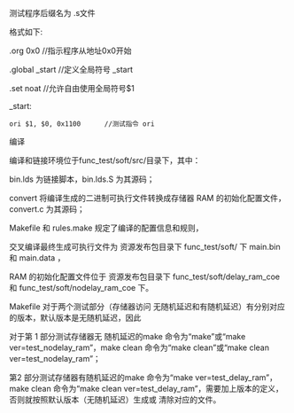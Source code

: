 测试程序后缀名为 .s文件

格式如下:

.org 0x0	//指示程序从地址0x0开始

.global \_start  //定义全局符号 \_start

.set	noat     //允许自由使用全局符号$1



\_start:

	ori $1, $0, 0x1100		//测试指令 ori

    

 编译

编译和链接环境位于func\_test/soft/src/目录下，其中：

bin.lds 为链接脚本，bin.lds.S 为其源码；

convert 将编译生成的二进制可执行文件转换成存储器 RAM 的初始化配置文件，convert.c 为其源码； 

Makefile 和 rules.make 规定了编译的配置信息和规则，

交叉编译最终生成可执行文件为 资源发布包目录下 func\_test/soft/ 下 main.bin 和 main.data ，

RAM 的初始化配置文件位于 资源发布包目录下 func\_test/soft/delay\_ram\_coe 和 func\_test/soft/nodelay\_ram\_coe 下。



Makefile 对于两个测试部分（存储器访问 无随机延迟和有随机延迟）有分别对应的版本，默认版本是无随机延迟，因此

对于第 1 部分测试存储器无 随机延迟的make 命令为“make”或“make ver=test\_nodelay\_ram”，make clean 命令为“make clean”或“make clean ver=test\_nodelay\_ram”；

第2 部分测试存储器有随机延迟的make 命令为“make ver=test\_delay\_ram”，make clean 命令为“make clean ver=test\_delay\_ram”，需要加上版本的定义，否则就按照默认版本（无随机延迟）生成或 清除对应的文件。

